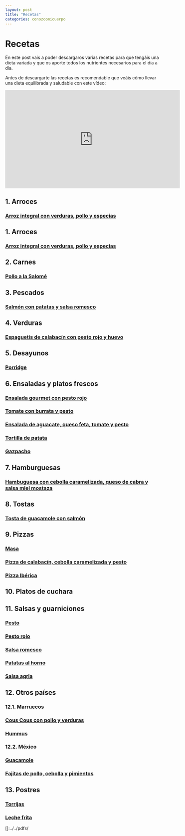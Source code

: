 ```yaml
---
layout: post
title: "Recetas"
categories: conozcomicuerpo
---
```


# Recetas

En este post vais a poder descargaros varias recetas para que tengáis una dieta variada y que os aporte todos los nutrientes necesarios para el día a día.

Antes de descargarte las recetas es recomendable que veáis cómo llevar una dieta equilibrada y saludable con este vídeo:

<iframe width="560" height="315" src="https://www.youtube.com/embed/Wr0_wULJnBE" title="YouTube video player" frameborder="0" allow="accelerometer; autoplay; clipboard-write; encrypted-media; gyroscope; picture-in-picture" allowfullscreen></iframe>

## 1. Arroces

### [Arroz integral con verduras, pollo y especias](https://danieledufis.github.io/pdfs/arroz_verduras_pollo_especias_compressed.pdf)

## 1. Arroces

### [Arroz integral con verduras, pollo y especias](https:///danieledufis.github.io/pdfs/Receta-Arroz%20con%20Verduras%2C%20Pollo%20y%20Especias.pdf)

## 2. Carnes

### [Pollo a la Salomé](https://danieledufis.github.io/pdfs/Receta-Pollo%20a%20la%20Salom%C3%A9.pdf)

## 3. Pescados

### [Salmón con patatas y salsa romesco]()

## 4. Verduras

### [Espaguetis de calabacín con pesto rojo y huevo]()

## 5. Desayunos

### [Porridge](https://danieledufis.github.io/pdfs/Receta-Porridge.pdf)

## 6. Ensaladas y platos frescos

### [Ensalada gourmet con pesto rojo]()

### [Tomate con burrata y pesto]()

### [Ensalada de aguacate, queso feta, tomate y pesto]()

### [Tortilla de patata](https://danieledufis.github.io/pdfs/Receta-Tortilla%20de%20patata.pdf)

### [Gazpacho](https://danieledufis.github.io/pdfs/Receta-Gazpacho.pdf)

## 7. Hamburguesas

### [Hambuguesa con cebolla caramelizada, queso de cabra y salsa miel mostaza]()

## 8. Tostas

### [Tosta de guacamole con salmón](https://danieledufis.github.io/pdfs/Receta-Tostas%20de%20Guacamole%20de%20Salm%C3%B3n.pdf)

## 9. Pizzas

### [Masa](https://danieledufis.github.io/pdfs/Receta-Masa%20Pizza.pdf)

### [Pizza de calabacín, cebolla caramelizada y pesto]()

### [Pizza Ibérica]()

## 10. Platos de cuchara

## 11. Salsas y guarniciones

### [Pesto](https://danieledufis.github.io/pdfs/Receta-Pesto%20Verde.pdf)

### [Pesto rojo](https://danieledufis.github.io/pdfs/Receta-Pesto%20Rojo.pdf)

### [Salsa romesco](https://danieledufis.github.io/pdfs/Receta-Salsa%20Romesco.pdf)

### [Patatas al horno](https://danieledufis.github.io/pdfs/Receta-Patatas%20al%20Horno.pdf)

### [Salsa  agria](https:///danieledufis.github.io/pdfs/Receta-Salsa%20Agria.pdf)

## 12. Otros países

###  12.1. Marruecos

### [Cous Cous con pollo y verduras](https://danieledufis.github.io/pdfs/Receta-Cous%20Cous%20con%20Pollo%20y%20Verduras.pdf)

### [Hummus]()

###  12.2. México

### [Guacamole](https://danieledufis.github.io/pdfs/Receta-Guacamole.pdf)

### [Fajitas de pollo, cebolla y pimientos]()

## 13. Postres

### [Torrijas]()

### [Leche frita](https://danieledufis.github.io/pdfs/Receta-Leche%20Frita.pdf)


[Arroz integral con verduras, pollo y especias]:../../pdfs/arroz_verduras_pollo_especias_compressed.pdf

[Arroz integral con verduras, pollo y especias]:../../pdfs/Receta-Arroz%20con%20Verduras%2C%20Pollo%20y%20Especias.pdf
[Pollo a la Salomé]:../../pdfs/Receta-Pollo%20a%20la%20Salom%C3%A9.pdf
[Salmón con patas y salsa romesco]:../../pdfs/
[Espaguetis de calabacín con pesto rojo y huevo]:../../pdfs/
[Porridge]:../../pdfs/Receta-Porridge.pdf
[Ensalada gourmet con pesto rojo]:../../pdfs/
[Tomate con burrata y pesto]:../../pdfs/
[Ensalada de aguacate, queso feta, tomate y pesto]:../../pdfs/
[Tortilla de patata]:../../pdfs/Receta-Tortilla%20de%20patata.pdf
[Gazpacho]:../../Receta-Gazpacho.pdf
[Hamburguesa con cebolla caramelizada, queso de cabra y salsa miel mostaza]:../../pdfs/B
[Tosta de guacamole con salmón]:../../pdfs/Receta-Tostas%20de%20Guacamole%20de%20Salm%C3%B3n.pdf
[Masa]:../../pdfs/Receta-Masa%20Pizza.pdf
[Pizza de calabacín, cebolla caramelizada y pesto]:../../pdfs/
[Pizza ibérica]:../../pdfs/
[Pesto]:../../pdfs/Receta-Pesto%20Verde.pdf
[Pesto rojo]:../../pdfs/Receta-Pesto%20Rojo.pdf
[Salsa romesco]:../../pdfs/Receta-Salsa%20Romesco.pdf
[Patatas al horno]:../../pdfs/Receta-Patatas%20al%20Horno.pdf
[Salsa agria]:../../pdfs/Receta-Salsa%20Agria.pdf
[Cous cous con pollo y verduras]:../../pdfs/Receta-Cous%20Cous%20con%20Pollo%20y%20Verduras.pdf
[Hummus]:../../pdfs/
[Guacamole]:../../pdfs/Receta-Guacamole.pdf
[Fajitas de pollo, cebolla y pimientos]:../../pdfs/
[Torrijas]:../../pdfs/
[Leche frita]:../../pdfs/Receta-Leche%20Frita.pdf

[]:../../pdfs/
